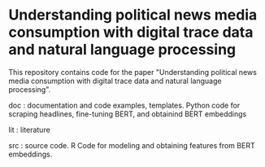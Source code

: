 # Understanding political news media consumption with digital trace data and natural language processing

This repository contains code for the paper "Understanding political news media consumption with digital trace data and natural language processing". 

doc
: documentation and code examples, templates. Python code for scraping headlines, fine-tuning BERT, and obtainind BERT embeddings

lit
: literature

src
: source code. R Code for modeling and obtaining features from BERT embeddings.

